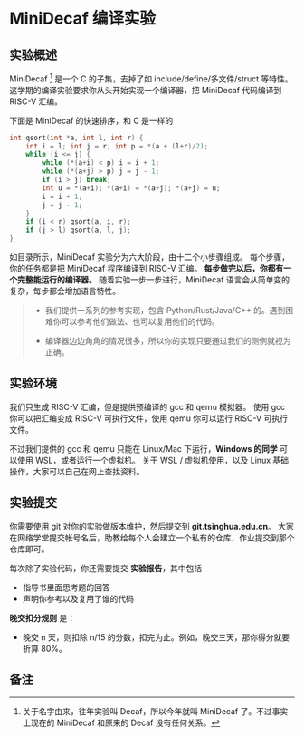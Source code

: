# MiniDecaf 编译实验

## 实验概述
MiniDecaf [^1] 是一个 C 的子集，去掉了如 include/define/多文件/struct 等特性。
这学期的编译实验要求你从头开始实现一个编译器，把 MiniDecaf 代码编译到 RISC-V 汇编。

下面是 MiniDecaf 的快速排序，和 C 是一样的
```c
int qsort(int *a, int l, int r) {
    int i = l; int j = r; int p = *(a + (l+r)/2);
    while (i <= j) {
        while (*(a+i) < p) i = i + 1;
        while (*(a+j) > p) j = j - 1;
        if (i > j) break;
        int u = *(a+i); *(a+i) = *(a+j); *(a+j) = u;
        i = i + 1;
        j = j - 1;
    }
    if (i < r) qsort(a, i, r);
    if (j > l) qsort(a, l, j);
}
```

如目录所示，MiniDecaf 实验分为六大阶段，由十二个小步骤组成。
每个步骤，你的任务都是把 MiniDecaf 程序编译到 RISC-V 汇编。
**每步做完以后，你都有一个完整能运行的编译器。**
随着实验一步一步进行，MiniDecaf 语言会从简单变的复杂，每步都会增加语言特性。

> * 我们提供一系列的参考实现，包含 Python/Rust/Java/C++ 的。遇到困难你可以参考他们做法、也可以复用他们的代码。
>
> * 编译器边边角角的情况很多，所以你的实现只要通过我们的测例就视为正确。


## 实验环境
我们只生成 RISC-V 汇编，但是提供预编译的 gcc 和 qemu 模拟器。
使用 gcc 你可以把汇编变成 RISC-V 可执行文件，使用 qemu 你可以运行 RISC-V 可执行文件。

不过我们提供的 gcc 和 qemu 只能在 Linux/Mac 下运行，**Windows 的同学** 可以使用 WSL，或者运行一个虚拟机。
关于 WSL / 虚拟机使用，以及 Linux 基础操作，大家可以自己在网上查找资料。


## 实验提交
你需要使用 git 对你的实验做版本维护，然后提交到 **git.tsinghua.edu.cn**。
大家在网络学堂提交帐号名后，助教给每个人会建立一个私有的仓库，作业提交到那个仓库即可。

每次除了实验代码，你还需要提交 **实验报告**，其中包括
* 指导书里面思考题的回答
* 声明你参考以及复用了谁的代码

**晚交扣分规则** 是：
* 晚交 n 天，则扣除 n/15 的分数，扣完为止。例如，晚交三天，那你得分就要折算 80%。


## 备注
[^1]: 关于名字由来，往年实验叫 Decaf，所以今年就叫 MiniDecaf 了。不过事实上现在的 MiniDecaf 和原来的 Decaf 没有任何关系。
